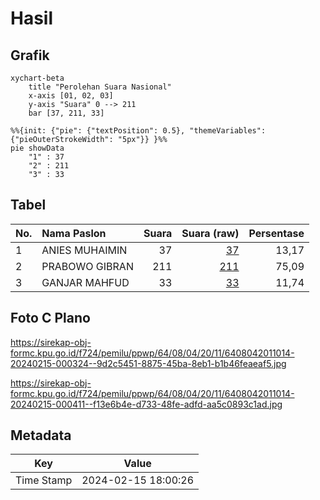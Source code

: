 # Hasil

## Grafik

```mermaid
xychart-beta
    title "Perolehan Suara Nasional"
    x-axis [01, 02, 03]
    y-axis "Suara" 0 --> 211
    bar [37, 211, 33]
```

```mermaid
%%{init: {"pie": {"textPosition": 0.5}, "themeVariables": {"pieOuterStrokeWidth": "5px"}} }%%
pie showData
    "1" : 37
    "2" : 211
    "3" : 33
```

## Tabel

| No. | Nama Paslon    | Suara | Suara (raw) | Persentase |
|:--- |:-------------- | -----:| -----------:| ----------:|
| 1   | ANIES MUHAIMIN | 37    | [37][p-1]   | 13,17      |
| 2   | PRABOWO GIBRAN | 211   | [211][p-2]  | 75,09      |
| 3   | GANJAR MAHFUD  | 33    | [33][p-3]   | 11,74      |


[p-1]: https://github.com/gigit-pemilu/pemilu-2024/blob/main/pilpres/hitung-suara/sub/64-kalimantan-timur/sub/08-kutai-timur/sub/04-sangatta-utara/sub/2011-singa-gembara/sub/014-tps/sub/paslon-1.txt
[p-2]: https://github.com/gigit-pemilu/pemilu-2024/blob/main/pilpres/hitung-suara/sub/64-kalimantan-timur/sub/08-kutai-timur/sub/04-sangatta-utara/sub/2011-singa-gembara/sub/014-tps/sub/paslon-2.txt
[p-3]: https://github.com/gigit-pemilu/pemilu-2024/blob/main/pilpres/hitung-suara/sub/64-kalimantan-timur/sub/08-kutai-timur/sub/04-sangatta-utara/sub/2011-singa-gembara/sub/014-tps/sub/paslon-3.txt

## Foto C Plano

https://sirekap-obj-formc.kpu.go.id/f724/pemilu/ppwp/64/08/04/20/11/6408042011014-20240215-000324--9d2c5451-8875-45ba-8eb1-b1b46feaeaf5.jpg

https://sirekap-obj-formc.kpu.go.id/f724/pemilu/ppwp/64/08/04/20/11/6408042011014-20240215-000411--f13e6b4e-d733-48fe-adfd-aa5c0893c1ad.jpg


## Metadata

| Key        | Value               |
| ---------- | ------------------- |
| Time Stamp | 2024-02-15 18:00:26 |




